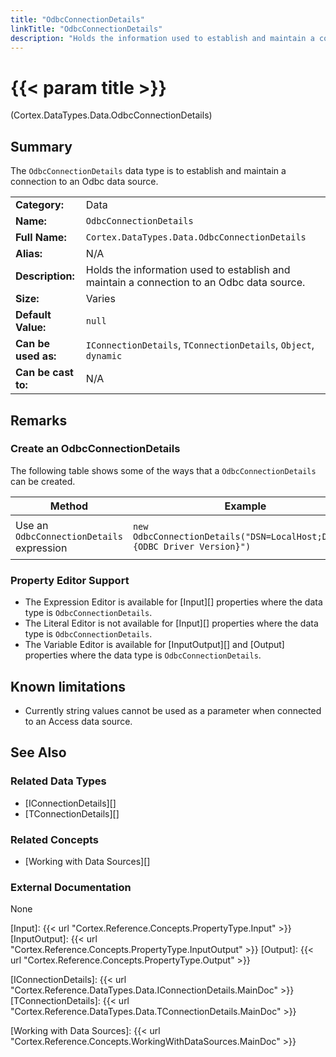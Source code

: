```yaml
---
title: "OdbcConnectionDetails"
linkTitle: "OdbcConnectionDetails"
description: "Holds the information used to establish and maintain a connection to an Odbc data source."
---
```


# {{< param title >}}

<p class="namespace">(Cortex.DataTypes.Data.OdbcConnectionDetails)</p>

## Summary

The `OdbcConnectionDetails` data type is to establish and maintain a connection to an Odbc data source.

| | |
|-|-|
| **Category:**          | Data |
| **Name:**              | `OdbcConnectionDetails` |
| **Full Name:**         | `Cortex.DataTypes.Data.OdbcConnectionDetails` |
| **Alias:**             | N/A |
| **Description:**       | Holds the information used to establish and maintain a connection to an Odbc data source.  |
| **Size:**              | Varies |
| **Default Value:**     | `null` |
| **Can be used as:**    | `IConnectionDetails`, `TConnectionDetails`, `Object`, `dynamic` |
| **Can be cast to:**    | N/A |

## Remarks

### Create an OdbcConnectionDetails

The following table shows some of the ways that a `OdbcConnectionDetails` can be created.

| Method | Example | Result | Editor&nbsp;Support | Notes |
|-|-|-|-|-|
| Use an `OdbcConnectionDetails` expression | `new OdbcConnectionDetails("DSN=LocalHost;Driver={ODBC Driver Version}")` | `{"ConnectionString": "DSN=LocalHost;Driver={ODBC Driver Version}"}` | Expression |  |

### Property Editor Support

* The Expression Editor is available for [Input][] properties where the data type is `OdbcConnectionDetails`.
* The Literal Editor is not available for [Input][] properties where the data type is `OdbcConnectionDetails`.
* The Variable Editor is available for [InputOutput][] and [Output] properties where the data type is `OdbcConnectionDetails`.

## Known limitations

* Currently string values cannot be used as a parameter when connected to an Access data source.

## See Also

### Related Data Types

* [IConnectionDetails][]
* [TConnectionDetails][]

### Related Concepts

* [Working with Data Sources][]

### External Documentation

None

[Input]: {{< url "Cortex.Reference.Concepts.PropertyType.Input" >}}
[InputOutput]: {{< url "Cortex.Reference.Concepts.PropertyType.InputOutput" >}}
[Output]: {{< url "Cortex.Reference.Concepts.PropertyType.Output" >}}

[IConnectionDetails]: {{< url "Cortex.Reference.DataTypes.Data.IConnectionDetails.MainDoc" >}}
[TConnectionDetails]: {{< url "Cortex.Reference.DataTypes.Data.TConnectionDetails.MainDoc" >}}

[Working with Data Sources]: {{< url "Cortex.Reference.Concepts.WorkingWithDataSources.MainDoc" >}}
